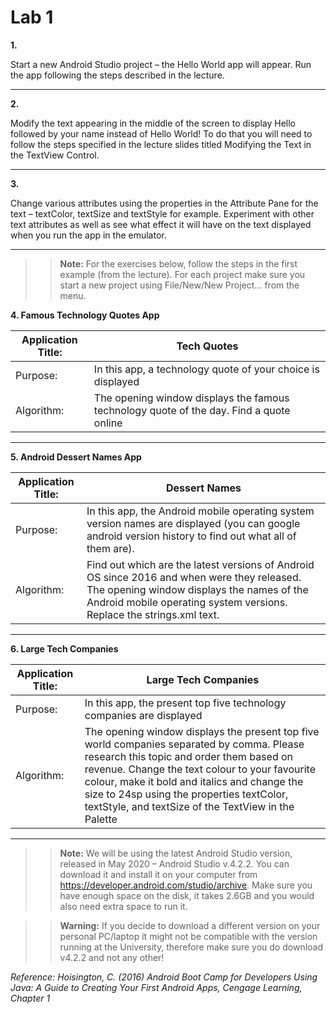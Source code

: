# Lab 1
    
**1.**

Start a new Android Studio project – the Hello World app will appear. Run the app following the steps described in the lecture. 

______

**2.** 

Modify the text appearing in the middle of the screen to display Hello followed by your name instead of Hello World! To do that you will need to follow the steps specified in the lecture slides titled Modifying the Text in the TextView Control.
_____

**3.**

Change various attributes using the properties in the Attribute Pane for the text – textColor, textSize and textStyle for example. Experiment with other text attributes as well as see what effect it will have on the text displayed when you run the app in the emulator.
__________

>> **Note:** For the exercises below, follow the steps in the first example (from the lecture). For each project make sure you start a new project using File/New/New Project… from the menu. 

**4. Famous Technology Quotes App**

|Application Title:  |Tech Quotes|
|----|----|
|Purpose: |In this app, a technology quote of your choice is displayed |
|Algorithm: | The opening window displays the famous technology quote of the day. Find a quote online|
___________________

**5. Android Dessert Names App**

|Application Title: |Dessert Names|
|---|---|
|Purpose:|In this app, the Android mobile operating system version names are displayed (you can google android version history to find out what all of them are).|
|Algorithm:|Find out which are the latest versions of Android OS since 2016 and when were they released.  The opening window displays the names of the Android mobile operating system versions.  Replace the strings.xml text.|
___________________

**6. Large Tech Companies**


|Application Title: |Large Tech Companies|
|---|---|
|Purpose:| In this app, the present top five technology companies are displayed |
|Algorithm:| The opening window displays the present top five world companies separated by comma. Please research this topic and order them based on revenue. Change the text colour to your favourite colour, make it bold and italics and change the size to 24sp using the properties textColor, textStyle, and textSize of the TextView in the Palette|
___________________

>> **Note:** We will be using the latest Android Studio version, released in May 2020 – Android Studio v.4.2.2. You can download it and install it on your computer from https://developer.android.com/studio/archive. Make sure you have enough space on the disk, it takes 2.6GB and you would also need extra space to run it.

>> **Warning:** If you decide to download a different version on your personal PC/laptop it might not be compatible with the version running at the University, therefore make sure you do download v4.2.2 and not any other!

*Reference: Hoisington, C. (2016) Android Boot Camp for Developers Using Java: A Guide to Creating Your First Android Apps, Cengage Learning, Chapter 1*
